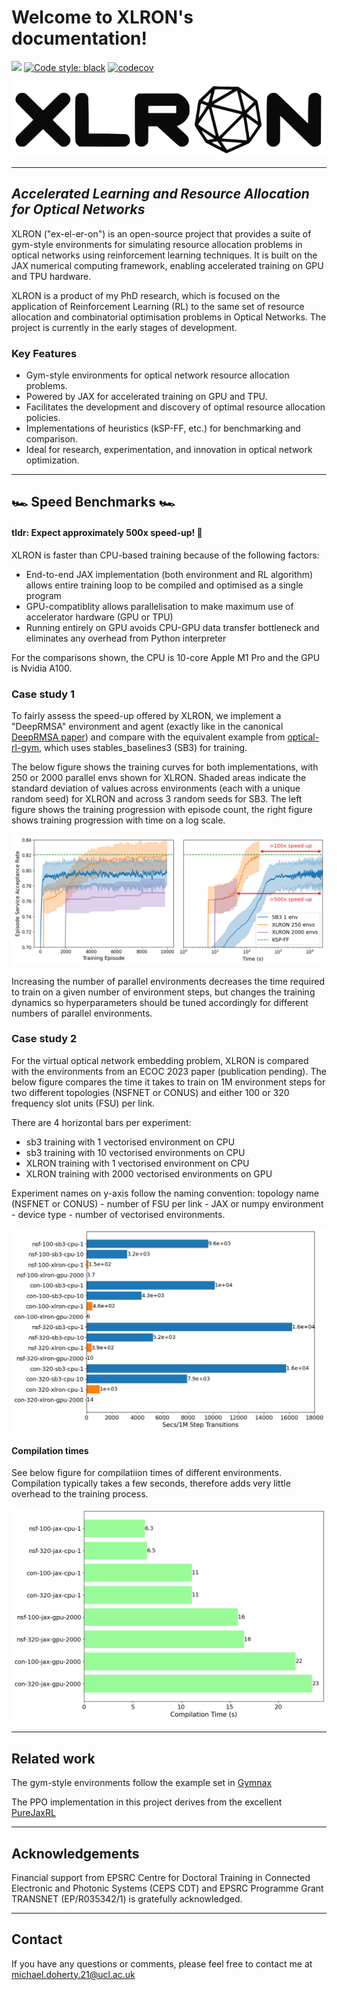 # **Welcome to XLRON's documentation!**

[<img src="https://img.shields.io/badge/license-MIT-blue">](https://github.com/micdoh/XLRON/LICENSE)
[![Code style: black](https://img.shields.io/badge/code%20style-black-000000.svg)](https://github.com/psf/black)
[![codecov](https://codecov.io/gh/micdoh/XLRON/graph/badge.svg?token=UW9CCLRAFJ)](https://codecov.io/gh/micdoh/XLRON)

<img src="../docs/images/xlron_nobackground.png">

___

## _Accelerated Learning and Resource Allocation for Optical Networks_


XLRON ("ex-el-er-on") is an open-source project that provides a suite of gym-style environments for simulating resource allocation problems in optical networks using reinforcement learning techniques. It is built on the JAX numerical computing framework, enabling accelerated training on GPU and TPU hardware.

XLRON is a product of my PhD research, which is focused on the application of Reinforcement Learning (RL) to the same set of resource allocation and combinatorial optimisation problems in Optical Networks. The project is currently in the early stages of development.

### Key Features

- Gym-style environments for optical network resource allocation problems.
- Powered by JAX for accelerated training on GPU and TPU.
- Facilitates the development and discovery of optimal resource allocation policies.
- Implementations of heuristics (kSP-FF, etc.) for benchmarking and comparison.
- Ideal for research, experimentation, and innovation in optical network optimization.

___

## 🏎️ Speed Benchmarks 🏎️ 

#### tldr: Expect approximately 500x speed-up! 🚀

XLRON is faster than CPU-based training because of the following factors:

- End-to-end JAX implementation (both environment and RL algorithm) allows entire training loop to be compiled and optimised as a single program
- GPU-compatiblity allows parallelisation to make maximum use of accelerator hardware (GPU or TPU)
- Running entirely on GPU avoids CPU-GPU data transfer bottleneck and eliminates any overhead from Python interpreter

For the comparisons shown, the CPU is 10-core Apple M1 Pro and the GPU is Nvidia A100.

### Case study 1

To fairly assess the speed-up offered by XLRON, we implement a "DeepRMSA" environment and agent (exactly like in the canonical [DeepRMSA paper](https://ieeexplore.ieee.org/document/8738827)) and compare with the equivalent example from [optical-rl-gym](https://github.com/carlosnatalino/optical-rl-gym/blob/main/examples/stable_baselines3/DeepRMSA.ipynb), which uses stables_baselines3 (SB3) for training.

The below figure shows the training curves for both implementations, with 250 or 2000 parallel envs shown for XLRON. Shaded areas indicate the standard deviation of values across environments (each with a unique random seed) for XLRON and across 3 random seeds for SB3. The left figure shows the training progression with episode count, the right figure shows training progression with time on a log scale.

<img src="../docs/images/ofc2023_comp_all.png">

Increasing the number of parallel environments decreases the time required to train on a given number of environment steps, but changes the training dynamics so hyperparameters should be tuned accordingly for different numbers of parallel environments.



### Case study 2

For the virtual optical network embedding problem, XLRON is compared with the environments from an ECOC 2023 paper (publication pending). The below figure compares the time it takes to train on 1M environment steps for two different topologies (NSFNET or CONUS) and either 100 or 320 frequency slot units (FSU) per link.

There are 4 horizontal bars per experiment:

- sb3 training with 1 vectorised environment on CPU
- sb3 training with 10 vectorised environments on CPU
- XLRON training with 1 vectorised environment on CPU
- XLRON training with 2000 vectorised environments on GPU

Experiment names on y-axis follow the naming convention: topology name (NSFNET or CONUS) - number of FSU per link - JAX or numpy environment - device type - number of vectorised environments.

<img src="../docs/images/ofc2023_vone_comparison.png">


#### Compilation times

See below figure for compilatiion times of different environments. Compilation typically takes a few seconds, therefore adds very little overhead to the training process.

<img src="../docs/images/compilation_xlron.png">



---
## Related work

The gym-style environments follow the example set in [Gymnax](https://github.com/RobertTLange/gymnax)

The PPO implementation in this project derives from the excellent [PureJaxRL](https://github.com/luchris429/purejaxrl)

___

## Acknowledgements

Financial support from EPSRC Centre for Doctoral Training in Connected Electronic and Photonic Systems (CEPS CDT) and EPSRC Programme Grant TRANSNET (EP/R035342/1) is gratefully acknowledged.

___

## Contact

If you have any questions or comments, please feel free to contact me at michael.doherty.21@ucl.ac.uk